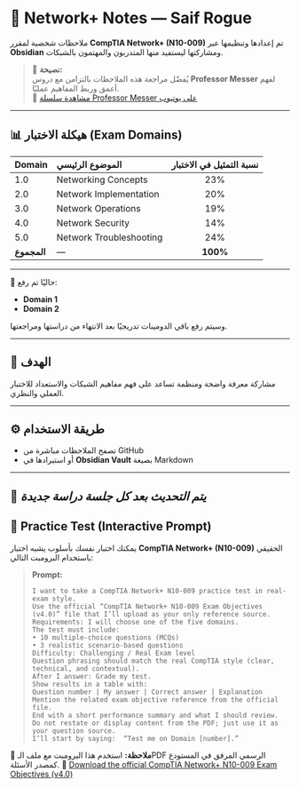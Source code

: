# 📡 Network+ Notes — Saif Rogue

ملاحظات شخصية لمقرر **CompTIA Network+ (N10-009)** تم إعدادها وتنظيمها عبر **Obsidian** ومشاركتها ليستفيد منها المتدربون والمهتمون بالشبكات.

> 🧠 **نصيحة:**  
> يُفضّل مراجعة هذه الملاحظات بالتزامن مع دروس **Professor Messer** لفهم أعمق وربط المفاهيم عمليًا.  
> 🎥 [مشاهدة سلسلة Professor Messer على يوتيوب](https://youtube.com/playlist?list=PLG49S3nxzAnl_tQe3kvnmeMid0mjF8Le8&si=enQFSL4aZjbFJD5v)

---

## 📊 هيكلة الاختبار (Exam Domains)

| Domain | الموضوع الرئيسي | نسبة التمثيل في الاختبار |
|:-------|:----------------|:-------------------------:|
| 1.0 | Networking Concepts | 23% |
| 2.0 | Network Implementation | 20% |
| 3.0 | Network Operations | 19% |
| 4.0 | Network Security | 14% |
| 5.0 | Network Troubleshooting | 24% |
| **المجموع** | — | **100%** |

---

📘 حاليًا تم رفع:
- **Domain 1**
- **Domain 2**

وسيتم رفع باقي الدومينات تدريجيًا بعد الانتهاء من دراستها ومراجعتها.

---

## 🎯 الهدف
مشاركة معرفة واضحة ومنظمة تساعد على فهم مفاهيم الشبكات والاستعداد للاختبار العملي والنظري.

---

## ⚙️ طريقة الاستخدام
- تصفح الملاحظات مباشرة من GitHub  
- أو استيرادها في **Obsidian Vault** بصيغة Markdown  

---

📅 *يتم التحديث بعد كل جلسة دراسة جديدة*
---

## 🧩 Practice Test (Interactive Prompt)

يمكنك اختبار نفسك بأسلوب يشبه اختبار **CompTIA Network+ (N10-009)** الحقيقي باستخدام البرومبت التالي:

> **Prompt:**
> ```
> I want to take a CompTIA Network+ N10-009 practice test in real-exam style.  
> Use the official “CompTIA Network+ N10-009 Exam Objectives (v4.0)” file that I’ll upload as your only reference source.  
> Requirements: I will choose one of the five domains.  
> The test must include:  
> • 10 multiple-choice questions (MCQs)  
> • 3 realistic scenario-based questions  
> Difficulty: Challenging / Real Exam level  
> Question phrasing should match the real CompTIA style (clear, technical, and contextual).  
> After I answer: Grade my test.  
> Show results in a table with:  
> Question number | My answer | Correct answer | Explanation  
> Mention the related exam objective reference from the official file.  
> End with a short performance summary and what I should review.  
> Do not restate or display content from the PDF; just use it as your question source.  
> I’ll start by saying:  “Test me on Domain [number].”
> ```

📘 **ملاحظة:** استخدم هذا البرومبت مع ملف الـPDF الرسمي المرفق في المستودع كمصدر الأسئلة.
📄 [Download the official CompTIA Network+ N10-009 Exam Objectives (v4.0)](https://github.com/SaifRogue/Network-/blob/81e76ac792f43b279065aed7d287981db458788d/CompTIANetwork%2BN10-009_ExamObjectives(4.0).pdf)

